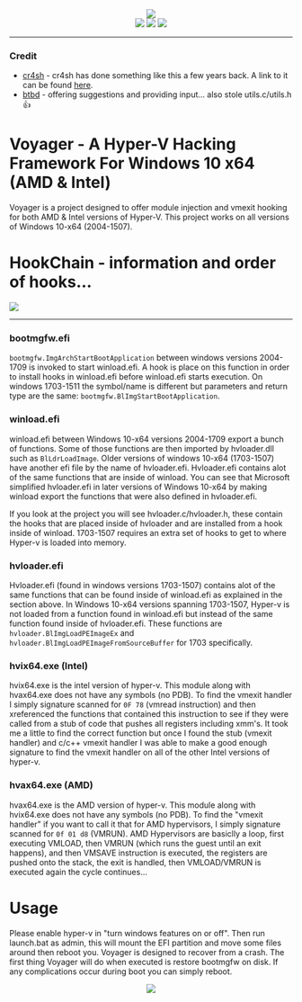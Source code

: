 <div align="center">
    <div>
        <img src="https://githacks.org/xerox/voyager/-/raw/bc07837aae126ed06130f7524e3f8464d2b3ca13/img/unknown.png"/>
    </div>
    <img src="https://githacks.org/xerox/voyager/-/raw/master/img/amd_badge.svg"/>
    <img src="https://githacks.org/xerox/voyager/-/raw/master/img/Intel-supported-green.svg"/>
    <img src="https://githacks.org/xerox/voyager/-/raw/master/img/2004--1507-supported-green.svg"/>
</div>

***

### Credit

* [cr4sh](https://blog.cr4.sh/) - cr4sh has done something like this a few years back. A link to it can be found [here](https://github.com/Cr4sh/s6_pcie_microblaze/tree/master/python/payloads/DmaBackdoorHv).
* [btbd](https://github.com/btbd) - offering suggestions and providing input... also stole utils.c/utils.h :thumbsup:

# Voyager - A Hyper-V Hacking Framework For Windows 10 x64 (AMD & Intel)

Voyager is a project designed to offer module injection and vmexit hooking for both AMD & Intel versions of Hyper-V. 
This project works on all versions of Windows 10-x64 (2004-1507).

# HookChain - information and order of hooks...

<img src="https://imgur.com/mXujrol.png"/>

***

### bootmgfw.efi

`bootmgfw.ImgArchStartBootApplication` between windows versions 2004-1709 is invoked to start winload.efi. A hook is place on this function in order to install hooks in winload.efi before
winload.efi starts execution. On windows 1703-1511 the symbol/name is different but parameters and return type are the same: `bootmgfw.BlImgStartBootApplication`.

### winload.efi

winload.efi between Windows 10-x64 versions 2004-1709 export a bunch of functions. Some of those functions are then imported by hvloader.dll such as `BlLdrLoadImage`. 
Older versions of windows 10-x64 (1703-1507) have another efi file by the name of hvloader.efi. Hvloader.efi contains alot of the same functions that are inside of winload. 
You can see that Microsoft simplified hvloader.efi in later versions of Windows 10-x64 by making winload export the functions that were also defined in hvloader.efi.

If you look at the project you will see hvloader.c/hvloader.h, these contain the hooks that are placed inside of hvloader and are installed from a hook inside of winload. 1703-1507
requires an extra set of hooks to get to where Hyper-v is loaded into memory.

### hvloader.efi

Hvloader.efi (found in windows versions 1703-1507) contains alot of the same functions that can be found inside of winload.efi as explained in the section above. In Windows 10-x64 versions spanning 1703-1507, 
Hyper-v is not loaded from a function found in winload.efi but instead of the same function found inside of hvloader.efi. These functions are `hvloader.BlImgLoadPEImageEx` 
and `hvloader.BlImgLoadPEImageFromSourceBuffer` for 1703 specifically.

### hvix64.exe (Intel)

hvix64.exe is the intel version of hyper-v. This module along with hvax64.exe does not have any symbols (no PDB). To find the vmexit handler I simply signature scanned for `0F 78` (vmread instruction)
and then xreferenced the functions that contained this instruction to see if they were called from a stub of code that pushes all registers including xmm's. It took me a little to find the correct
function but once I found the stub (vmexit handler) and c/c++ vmexit handler I was able to make a good enough signature to find the vmexit handler on all of the other Intel
versions of hyper-v.

### hvax64.exe (AMD)

hvax64.exe is the AMD version of hyper-v. This module along with hvix64.exe does not have any symbols (no PDB). To find the "vmexit handler" if you want to call it that for AMD hypervisors,
I simply signature scanned for `0f 01 d8` (VMRUN). AMD Hypervisors are basiclly a loop, first executing VMLOAD, then VMRUN (which runs the guest until an exit happens), and then
VMSAVE instruction is executed, the registers are pushed onto the stack, the exit is handled, then VMLOAD/VMRUN is executed again the cycle continues...

# Usage 

Please enable hyper-v in "turn windows features on or off". Then run launch.bat as admin, this will mount the EFI partition and move some files around then reboot you.
Voyager is designed to recover from a crash. The first thing Voyager will do when executed is restore bootmgfw on disk. If any complications occur during boot you can simply reboot.

<div align="center">
<img src="https://imgur.com/uOpcCp7.png"/>
</div>
